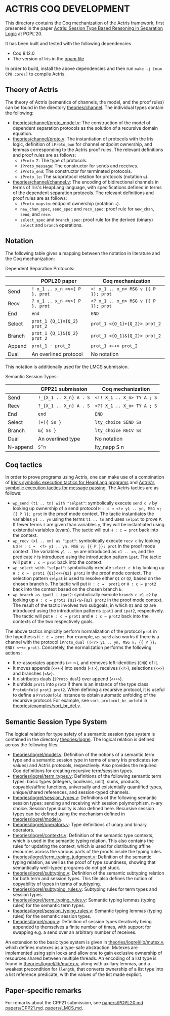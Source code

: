 # ACTRIS COQ DEVELOPMENT

This directory contains the Coq mechanization of the Actris framework,
first presented in the paper
[Actris: Session Type Based Reasoning in Separation Logic](https://iris-project.org/pdfs/2020-popl-actris-final.pdf)
at POPL'20.

It has been built and tested with the following dependencies

 - Coq 8.12.0
 - The version of Iris in the [opam file](opam)

In order to build, install the above dependencies and then run
`make -j [num CPU cores]` to compile Actris.

## Theory of Actris

The theory of Actris (semantics of channels, the model, and the proof rules)
can be found in the directory [theories/channel](theories/channel).
The individual types contain the following:

- [theories/channel/proto_model.v](theories/channel/proto_model.v): The
  construction of the model of dependent separation protocols as the solution of
  a recursive domain equation.
- [theories/channel/proto.v](theories/channel/proto.v): The instantiation of
  protocols with the Iris logic, definition of `iProto_own` for channel endpoint
  ownership, and lemmas corresponding to the Actris proof rules.
  The relevant definitions and proof rules are as follows:
  + `iProto Σ`: The type of protocols.
  + `iProto_message`: The constructor for sends and receives.
  + `iProto_end`: The constructor for terminated protocols.
  + `iProto_le`: The subprotocol relation for protocols (notation `⊑`).
- [theories/channel/channel.v](theories/channel/channel.v): The encoding of
  bidirectional channels in terms of Iris's HeapLang language, with specifications
  defined in terms of the dependent separation protocols.
  The relevant definitions and proof rules are as follows:
  + `iProto_mapsto`: endpoint ownership (notation `↣`).
  + `new_chan_spec`, `send_spec` and `recv_spec`: proof rule for `new_chan`,
    `send`, and `recv`.
  + `select_spec` and `branch_spec`: proof rule for the derived (binary)
    `select` and `branch` operations.

## Notation

The following table gives a mapping between the notation in literature
and the Coq mechanization:

Dependent Separation Protocols:

|        | POPL20 paper                  | Coq mechanization                     |
|--------|-------------------------------|---------------------------------------|
| Send   | `! x_1 .. x_n <v>{ P }. prot` | `<! x_1 .. x_n> MSG v {{ P }}; prot`  |
| Recv   | `? x_1 .. x_n <v>{ P }. prot` | `<? x_1 .. x_n> MSG v {{ P }}; prot`  |
| End    | `end`                         | `END`                                 |
| Select | `prot_1 {Q_1}⊕{Q_2} prot_2`   | `prot_1 <{Q_1}+{Q_2}> prot_2`         |
| Branch | `prot_1 {Q_1}&{Q_2} prot_2`   | `prot_1 <{Q_1}&{Q_2}> prot_2`         |
| Append | `prot_1 · prot_2`             | `prot_1 <++> prot_2`                  |
| Dual   | An overlined protocol         | No notation                           |

This notation is additionally used for the LMCS submission.

Semantic Session Types:

|          | CPP21 submission              | Coq mechanization                     |
|----------|-------------------------------|---------------------------------------|
| Send     | `!_{X_1 .. X_n} A . S`        | `<!! X_1 .. X_n> TY A ; S`            |
| Recv     | `?_{X_1 .. X_n} A . S`        | `<?? X_1 .. X_n> TY A ; S`            |
| End      | `end`                         | `END`                                 |
| Select   | `(+){ Ss }`                   | `lty_choice SEND Ss`                  |
| Branch   | `&{ Ss }`                     | `lty_choice RECV Ss`                  |
| Dual     | An overlined type             | No notation                           |
| N-append | `S^n`                         | lty_napp S n                          |

## Coq tactics

In order to prove programs using Actris, one can make use of a combination of
[Iris's symbolic execution tactics for HeapLang programs][HeapLang] and
[Actris's symbolic execution tactics for message passing][ActrisProofMode]. The
Actris tactics are as follows:

- `wp_send (t1 .. tn) with "selpat"`: symbolically execute `send c v` by looking
  up ownership of a send protocol `H : c ↣ <!> y1 .. yn, MSG v; {{ P }}; prot`
  in the proof mode context. The tactic instantiates the variables `y1 .. yn`
  using the terms `t1 .. tn` and uses `selpat` to prove `P`. If fewer terms
  `t` are given than variables `y`, they will be instantiated using existential
  variables (evars). The tactic will put `H : c ↣ prot` back into the context.
- `wp_recv (x1 .. xn) as "ipat"`: symbolically execute `recv c` by looking up
  `H : c ↣  <?> y1 .. yn, MSG v; {{ P }}; prot` in the proof mode context. The
  variables `y1 .. yn` are introduced as `x1 .. xn`, and the predicate `P` is
  introduced using the introduction pattern `ipat`. The tactic will put
  `H : c ↣ prot` back into the context.
- `wp_select with "selpat"`: symbolically execute `select c b` by looking up
  `H : c ↣  prot1 {Q1}<+>{Q2} prot2` in the proof mode context. The selection
  pattern `selpat` is used to resolve either `Q1` or `Q2`, based on the chosen
  branch `b`. The tactic will put `H : c ↣  prot1` or `H : c ↣ prot2` back
  into the context based on the chosen branch `b`.
- `wp_branch as ipat1 | ipat2`: symbolically execute `branch c e1 e2` by looking
  up `H : c ↣ prot1 {Q1}<&>{Q2} prot2` in the proof mode context. The result of
  the tactic involves two subgoals, in which `Q1` and `Q2` are introduced using
  the introduction patterns `ipat1` and `ipat2`, respectively. The tactic will
  put `H : c ↣ prot1` and `H : c ↣ prot2` back into the contexts of the two
  respectively goals.

The above tactics implicitly perform normalization of the protocol `prot` in
the hypothesis `H : c ↣ prot`. For example, `wp_send` also works if there is a
channel with the protocol `iProto_dual ((<?> y1 .. yn, MSG v; {{ P }}; END) <++> prot)`.
Concretely, the normalization performs the following actions:

- It re-associates appends (`<++>`), and removes left-identities (`END`) of it.
- It moves appends (`<++>`) into sends (`<!>`), receives (`<?>`), selections
  (`<+>`) and branches (`<&>`).
- It distributes duals (`iProto_dual`) over append (`<++>`).
- It unfolds `prot1` into `prot2` if there is an instance of the type class
  `ProtoUnfold prot1 prot2`. When defining a recursive protocol, it is
  useful to define a `ProtoUnfold` instance to obtain automatic unfolding
  of the recursive protocol. For example, see `sort_protocol_br_unfold` in
  [theories/examples/sort_br_del.v](theories/examples/sort_br_del.v).

[HeapLang]: https://gitlab.mpi-sws.org/iris/iris/blob/master/HeapLang.md
[ProofMode]: https://gitlab.mpi-sws.org/iris/iris/blob/master/ProofMode.md
[ActrisProofMode]: theories/channel/proofmode.v

## Semantic Session Type System

The logical relation for type safety of a semantic session type system is contained
in the directory [theories/logrel](theories/logrel).
The logical relation is defined across the following files:

- [theories/logrel/model.v](theories/logrel/model.v): Definition of the
  notions of a semantic term type and a semantic session type in terms of
  unary Iris predicates (on values) and Actris protocols, respectively. Also
  provides the required Coq definitions for creating recursive term/session
  types.
- [theories/logrel/term_types.v](theories/logrel/term_types.v): Definitions
  of the following semantic term types: basic types (integers, booleans, unit),
  sums, products, copyable/affine functions, universally and existentially
  quantified types, unique/shared references, and session-typed channels.
- [theories/logrel/session_types.v](theories/logrel/session_types.v):
  Definitions of the following semantic session types: sending and receiving
  with session polymorphism, n-ary choice. Session type duality is also
  defined here. Recursive session types can be defined using the mechanism
  defined in [theories/logrel/model.v](theories/logrel/model.v).
- [theories/logrel/operators.v](theories/logrel/operators.v):
  Type definitions of unary and binary operators.
- [theories/logrel/contexts.v](theories/logrel/contexts.v):
  Definition of the semantic type contexts, which is used in the semantic
  typing relation. This also contains the rules for updating the context,
  which is used for distributing affine resources across the
  various parts of the proofs inside the typing rules.
- [theories/logrel/term_typing_judgment.v](theories/logrel/term_typing_judgment.v):
  Definition of the semantic typing relation, as well as the proof of type
  soundness, showing that semantically well-typed programs do not get stuck.
- [theories/logrel/subtyping.v](theories/logrel/subtyping.v):
  Definition of the semantic subtyping relation for both term and session types.
  This file also defines the notion of copyability of types in terms of subtyping.
- [theories/logrel/subtyping_rules.v](theories/logrel/subtyping_rules.v):
  Subtyping rules for term types and session types.
- [theories/logrel/term_typing_rules.v](theories/logrel/term_typing_rules.v):
  Semantic typing lemmas (typing rules) for the semantic term types.
- [theories/logrel/session_typing_rules.v](theories/logrel/session_typing_rules.v):
  Semantic typing lemmas (typing rules) for the semantic session types.
- [theories/logrel/napp.v](theories/logrel/napp.v):
  Definition of session types iteratively being appended to themselves a finite
  number of times, with support for swapping e.g. a send over an arbitrary number
  of receives.

An extension to the basic type system is given in
[theories/logrel/lib/mutex.v](theories/logrel/lib/mutex.v), which defines
mutexes as a type-safe abstraction. Mutexes are implemented using spin locks
and allow one to gain exclusive ownership of resources shared between multiple
threads. An encoding of a list type is found in
[theories/logrel/lib/mutex.v](theories/logrel/lib/mutex.v), along with axillary
lemmas, and a weakest precondition for `llength`,
that converts ownership of a list type into a list reference predicate, with
the values of the list made explicit.

## Paper-specific remarks

For remarks about the CPP21 submission, see
[papers/POPL20.md](papers/POPL20.md).
[papers/CPP21.md](papers/CPP21.md).
[papers/LMCS.md](papers/LMCS.md).
